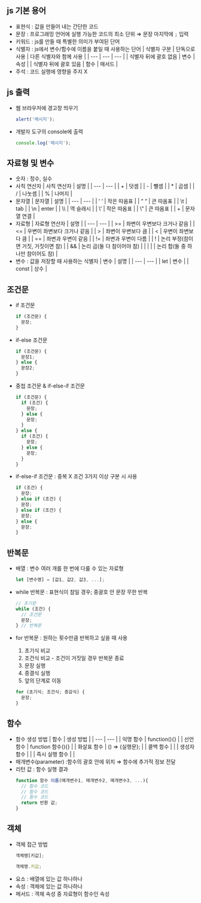 ## js 기본 용어

- 표현식 : 값을 만들어 내는 간단한 코드
- 문장 : 프로그래밍 언어에 실행 가능한 코드의 최소 단위 ⇒ 문장 마지막에 `;` 입력
- 키워드 : js를 만들 때 특별한 의미가 부여된 단어
- 식별자 : js에서 변수/함수에 이름을 붙일 때 사용하는 단어
  | 식별자 구분 | 단독으로 사용 | 다른 식별자와 함께 사용 |
  | --- | --- | --- |
  | 식별자 뒤에 괄호 없음 | 변수 | 속성 |
  | 식별자 뒤에 괄호 있음 | 함수 | 매서드 |
- 주석 : 코드 실행에 영향을 주지 X

## js 출력

- 웹 브라우저에 경고창 띄우기

  ```js
  alert('메시지');
  ```

- 개발자 도구의 console에 출력
  ```js
  console.log('메시지');
  ```

## 자료형 및 변수

- 숫자 : 정수, 실수
- 사칙 연산자
  | 사칙 연산자 | 설명 |
  | --- | --- |
  | + | 덧셈 |
  | - | 뺄셈 |
  | \* | 곱셈 |
  | / | 나눗셈 |
  | % | 나머지 |
- 문자열
  | 문자열 | 설명 |
  | --- | --- |
  | ‘ ‘ | 작은 따옴표 |
  | “ “ | 큰 따옴표 |
  | \t | tab |
  | \n | enter |
  | \\\ | 역 슬래시 |
  | \’ | 작은 따옴표 |
  | \” | 큰 따옴표 |
  | + | 문자열 연결 |
- 자료형
  | 자료형 연산자 | 설명 |
  | --- | --- |
  | >= | 좌변이 우변보다 크거나 같음 |
  | <= | 우변이 좌변보다 크거나 같음 |
  | > | 좌변이 우변보다 큼 |
  | < | 우변이 좌변보다 큼 |
  | == | 좌변과 우변이 같음 |
  | != | 좌변과 우변이 다름 |
  | ! | 논리 부정(참이면 거짓, 거짓이면 참) |
  | && | 논리 곱(둘 다 참이어야 참) |
  | \| \| | 논리 합(둘 중 하나만 참이어도 참) |
- 변수 : 값을 저장할 때 사용하는 식별자
  | 변수 | 설명 |
  | --- | --- |
  | let | 변수 |
  | const | 상수 |

## 조건문

- if 조건문

  ```jsx
  if (조건문) {
    문장;
  }
  ```

- if-else 조건문

  ```jsx
  if (조건문) {
    문장1;
  } else {
    문장2;
  }
  ```

- 중첩 조건문 & if-else-if 조건문

  ```jsx
  if (조건문) {
    if (조건) {
      문장;
    } else {
      문장;
    }
  } else {
    if (조건) {
      문장;
    } else {
      문장;
    }
  }
  ```

- if-else-if 조건문 : 중복 X 조건 3가지 이상 구분 시 사용
  ```jsx
  if (조건) {
    문장;
  } else if (조건) {
    문장;
  } else if (조건) {
    문장;
  } else {
    문장;
  }
  ```

## 반복문

- 배열 : 변수 여러 개를 한 번에 다룰 수 있는 자료형

  ```jsx
  let [변수명] = [값1, 값2, 값3, ...];
  ```

- while 반복문 : 표현식이 참일 경우; 중괄호 안 문장 무한 반복

  ```jsx
  // 초기문
  while (조건) {
    // 조건문
    문장;
  } // 반복문
  ```

- for 반복문 : 원하는 횟수만큼 반복하고 싶을 때 사용
  1. 초기식 비교
  2. 조건식 비교 - 조건이 거짓일 경우 반복문 종료
  3. 문장 실행
  4. 종결식 실행
  5. 앞의 단계로 이동
  ```jsx
  for (초기식; 조건식; 증감식) {
    문장;
  }
  ```

## 함수

- 함수 생성 방법
  | 함수 | 생성 방법 |
  | --- | --- |
  | 익명 함수 | function(){} |
  | 선언 함수 | function 함수(){} |
  | 화살표 함수 | () ⇒ {실행문}; |
  | 콜백 함수 | |
  | 생성자 함수 | |
  | 즉시 실행 함수 | |
- 매개변수(parameter) :함수의 괄호 안에 위치 ⇒ 함수에 추가적 정보 전달
- 리턴 값 : 함수 실행 결과
  ```jsx
  function 함수 이름(매개변수1, 매개변수2, 매개변수3, ...){
    // 함수 코드
    // 함수 코드
    // 함수 코드
    return 반환 값;
  }
  ```

## 객체

- 객체 접근 방법
  ```jsx
  객체명[키값];
  ```
  ```jsx
  객체명.키값;
  ```
- 요소 : 배열에 있는 값 하나하나
- 속성 : 객체에 있는 값 하나하나
- 메서드 : 객체 속성 중 자료형이 함수인 속성
